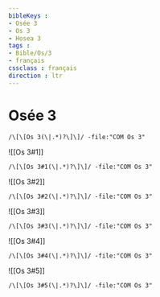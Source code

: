 ```yaml
---
bibleKeys : 
- Osée 3
- Os 3
- Hosea 3
tags : 
- Bible/Os/3
- français
cssclass : français
direction : ltr
---
```


# Osée 3

```query
/\[\[Os 3(\|.*)?\]\]/ -file:"COM Os 3"
```



![[Os 3#1]]

```query
/\[\[Os 3#1(\|.*)?\]\]/ -file:"COM Os 3"
```

![[Os 3#2]]

```query
/\[\[Os 3#2(\|.*)?\]\]/ -file:"COM Os 3"
```

![[Os 3#3]]

```query
/\[\[Os 3#3(\|.*)?\]\]/ -file:"COM Os 3"
```

![[Os 3#4]]

```query
/\[\[Os 3#4(\|.*)?\]\]/ -file:"COM Os 3"
```

![[Os 3#5]]

```query
/\[\[Os 3#5(\|.*)?\]\]/ -file:"COM Os 3"
```

